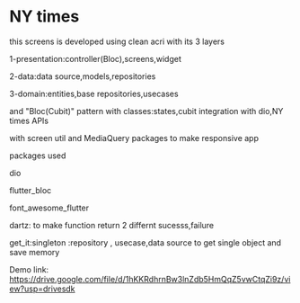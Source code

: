 # NY times
this screens is developed using clean acri with its 3 layers

1-presentation:controller(Bloc),screens,widget

2-data:data source,models,repositories

3-domain:entities,base repositories,usecases

and "Bloc(Cubit)" pattern with classes:states,cubit integration with dio,NY times APIs

with screen util and MediaQuery packages to make responsive app

packages used

dio

flutter_bloc

font_awesome_flutter

dartz: to make function return 2 differnt sucesss,failure

get_it:singleton :repository , usecase,data source to get single object and save memory

Demo link:
https://drive.google.com/file/d/1hKKRdhrnBw3lnZdb5HmQqZ5vwCtqZi9z/view?usp=drivesdk
